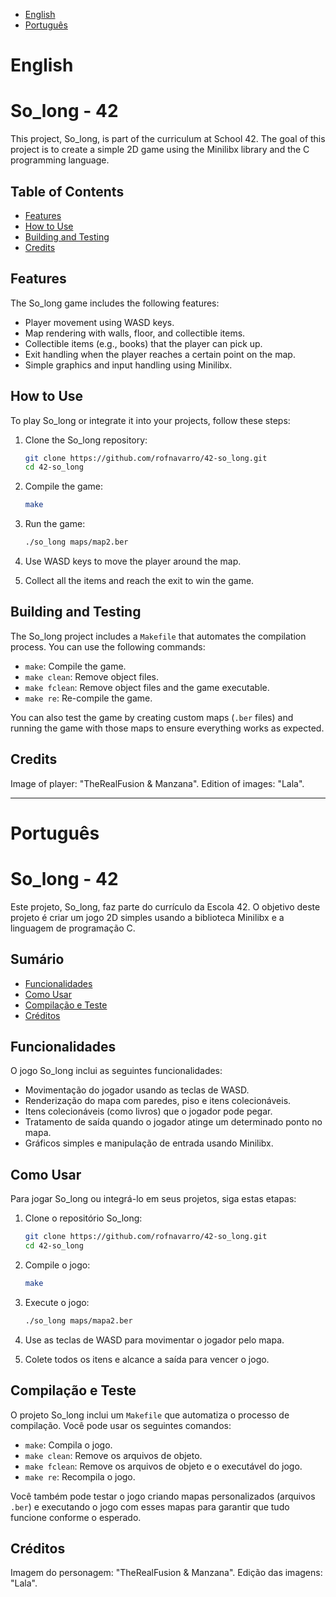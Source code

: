 - [English](#english)
- [Português](#português)

# English

# So_long - 42

This project, So_long, is part of the curriculum at School 42. The goal of this project is to create a simple 2D game using the Minilibx library and the C programming language.

## Table of Contents

- [Features](#features)
- [How to Use](#how-to-use)
- [Building and Testing](#building-and-testing)
- [Credits](#credits)

## Features

The So_long game includes the following features:

- Player movement using WASD keys.
- Map rendering with walls, floor, and collectible items.
- Collectible items (e.g., books) that the player can pick up.
- Exit handling when the player reaches a certain point on the map.
- Simple graphics and input handling using Minilibx.

## How to Use

To play So_long or integrate it into your projects, follow these steps:

1. Clone the So_long repository:
   ```sh
   git clone https://github.com/rofnavarro/42-so_long.git
   cd 42-so_long
   ```

2. Compile the game:
   ```sh
   make
   ```

3. Run the game:
   ```sh
   ./so_long maps/map2.ber
   ```

4. Use WASD keys to move the player around the map.
5. Collect all the items and reach the exit to win the game.

## Building and Testing

The So_long project includes a `Makefile` that automates the compilation process. You can use the following commands:

- `make`: Compile the game.
- `make clean`: Remove object files.
- `make fclean`: Remove object files and the game executable.
- `make re`: Re-compile the game.

You can also test the game by creating custom maps (`.ber` files) and running the game with those maps to ensure everything works as expected.

## Credits
Image of player: "TheRealFusion & Manzana".
Edition of images: "Lala".

***

# Português

# So_long - 42

Este projeto, So_long, faz parte do currículo da Escola 42. O objetivo deste projeto é criar um jogo 2D simples usando a biblioteca Minilibx e a linguagem de programação C.

## Sumário

- [Funcionalidades](#funcionalidades)
- [Como Usar](#como-usar)
- [Compilação e Teste](#compilação-e-teste)
- [Créditos](#créditos)

## Funcionalidades

O jogo So_long inclui as seguintes funcionalidades:

- Movimentação do jogador usando as teclas de WASD.
- Renderização do mapa com paredes, piso e itens colecionáveis.
- Itens colecionáveis (como livros) que o jogador pode pegar.
- Tratamento de saída quando o jogador atinge um determinado ponto no mapa.
- Gráficos simples e manipulação de entrada usando Minilibx.

## Como Usar

Para jogar So_long ou integrá-lo em seus projetos, siga estas etapas:

1. Clone o repositório So_long:
   ```sh
   git clone https://github.com/rofnavarro/42-so_long.git
   cd 42-so_long
   ```

2. Compile o jogo:
   ```sh
   make
   ```

3. Execute o jogo:
   ```sh
   ./so_long maps/mapa2.ber
   ```

4. Use as teclas de WASD para movimentar o jogador pelo mapa.
5. Colete todos os itens e alcance a saída para vencer o jogo.

## Compilação e Teste

O projeto So_long inclui um `Makefile` que automatiza o processo de compilação. Você pode usar os seguintes comandos:

- `make`: Compila o jogo.
- `make clean`: Remove os arquivos de objeto.
- `make fclean`: Remove os arquivos de objeto e o executável do jogo.
- `make re`: Recompila o jogo.

Você também pode testar o jogo criando mapas personalizados (arquivos `.ber`) e executando o jogo com esses mapas para garantir que tudo funcione conforme o esperado.

## Créditos
Imagem do personagem: "TheRealFusion & Manzana".
Edição das imagens: "Lala".
